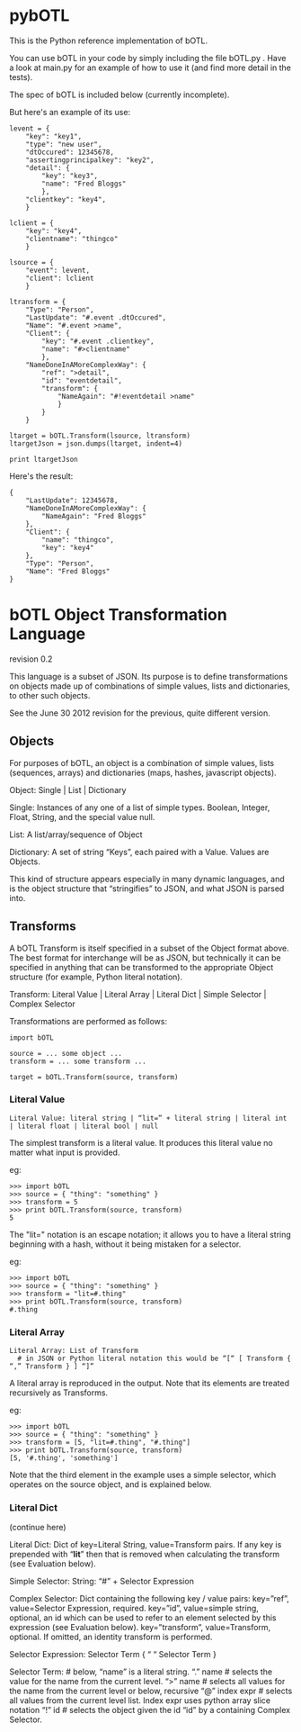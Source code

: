 pybOTL
=======

This is the Python reference implementation of bOTL. 

You can use bOTL in your code by simply including the file bOTL.py . Have a look at main.py for an example of how to use it (and find more detail in the tests).

The spec of bOTL is included below (currently incomplete).

But here's an example of its use:

    levent = {
        "key": "key1",
        "type": "new user",
        "dtOccured": 12345678,
        "assertingprincipalkey": "key2",
        "detail": {
            "key": "key3",
            "name": "Fred Bloggs"
            },
        "clientkey": "key4",
        }
    
    lclient = {
        "key": "key4",
        "clientname": "thingco"
        }
    
    lsource = {
        "event": levent,
        "client": lclient
        }
    
    ltransform = {
        "Type": "Person",
        "LastUpdate": "#.event .dtOccured",
        "Name": "#.event >name",
        "Client": {
            "key": "#.event .clientkey",
            "name": "#>clientname"       
            },
        "NameDoneInAMoreComplexWay": {
            "ref": ">detail",
            "id": "eventdetail",
            "transform": {
                "NameAgain": "#!eventdetail >name"
                }
            }
        }

    ltarget = bOTL.Transform(lsource, ltransform)
    ltargetJson = json.dumps(ltarget, indent=4)
    
    print ltargetJson

Here's the result:

	{
	    "LastUpdate": 12345678, 
	    "NameDoneInAMoreComplexWay": {
	        "NameAgain": "Fred Bloggs"
	    }, 
	    "Client": {
	        "name": "thingco", 
	        "key": "key4"
	    }, 
	    "Type": "Person", 
	    "Name": "Fred Bloggs"
	}


# bOTL Object Transformation Language

revision 0.2

This language is a subset of JSON. Its purpose is to define transformations on objects made up of combinations of simple values, lists and dictionaries, to other such objects.

See the June 30 2012 revision for the previous, quite different version.

## Objects

For purposes of bOTL, an object is a combination of simple values, lists (sequences, arrays) and dictionaries (maps, hashes, javascript objects).

Object: Single | List | Dictionary

Single: Instances of any one of a list of simple types. Boolean, Integer, Float, String, and the special value null.

List: A list/array/sequence of Object

Dictionary: A set of string “Keys”, each paired with a Value. Values are Objects.

This kind of structure appears especially in many dynamic languages, and is the object structure that “stringifies” to JSON, and what JSON is parsed into.

## Transforms

A bOTL Transform is itself specified in a subset of the Object format above. The best format for interchange will be as JSON, but technically it can be specified in anything that can be transformed to the appropriate Object structure (for example, Python literal notation).

Transform: Literal Value | Literal Array | Literal Dict | Simple Selector | Complex Selector

Transformations are performed as follows:

    import bOTL
    
    source = ... some object ...
    transform = ... some transform ...
    
    target = bOTL.Transform(source, transform)

### Literal Value

    Literal Value: literal string | “lit=” + literal string | literal int | literal float | literal bool | null

The simplest transform is a literal value. It produces this literal value no matter what input is provided.

eg: 

    >>> import bOTL
    >>> source = { "thing": "something" }
    >>> transform = 5
    >>> print bOTL.Transform(source, transform)
    5

The "lit=" notation is an escape notation; it allows you to have a literal string beginning with a hash, without it being mistaken for a selector.

eg:

    >>> import bOTL
    >>> source = { "thing": "something" }
    >>> transform = "lit=#.thing"
    >>> print bOTL.Transform(source, transform)
    #.thing

### Literal Array

    Literal Array: List of Transform 
      # in JSON or Python literal notation this would be “[“ [ Transform { “,” Transform } ] “]” 

A literal array is reproduced in the output. Note that its elements are treated recursively as Transforms.

eg:

    >>> import bOTL
    >>> source = { "thing": "something" }
    >>> transform = [5, "lit=#.thing", "#.thing"]
    >>> print bOTL.Transform(source, transform)
    [5, '#.thing', 'something']

Note that the third element in the example uses a simple selector, which operates on the source object, and is explained below.

### Literal Dict

(continue here)

Literal Dict: Dict of key=Literal String, value=Transform pairs. If any key is prepended with “__lit__” then that is removed when calculating the transform (see Evaluation below).
 
Simple Selector: String: “#” + Selector Expression

Complex Selector: Dict containing the following key / value pairs:
  	key=”ref”, value=Selector Expression, required.
	key=”id”, value=simple string, optional, an id which can be used to refer to an element selected by this expression (see Evaluation below). 
	key=”transform”, value=Transform, optional. If omitted, an identity transform is performed.

Selector Expression: Selector Term { “ “ Selector Term }

Selector Term: # below, “name” is a literal string.
“.” name   # selects the value for the name from the current level.
“>” name   # selects all values for the name from the current level or below, recursive
“@” index expr  # selects all values from the current level list. Index expr uses python array slice notation
“!” id  # selects the object given the id “id” by a containing Complex Selector.

